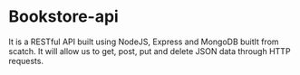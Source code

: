 # Bookstore-api
It is a RESTful API built using NodeJS, Express and MongoDB buitlt from scatch. It will allow us to get, post, put and delete JSON data through HTTP requests. 
